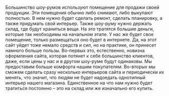 Большинство шоу-румов используют помещение для продажи своей продукции. Эти помещения обычно либо снимают, либо выкупают полностью. В нем нужно будет сделать ремонт, сделать планировку, а также придумать свой интерьер. Также шоу-руму нужно держать склад, где будут храниться вещи. На это тратятся большие деньги, которые так необходимы на начальном этапе. У нас же будет свое помещение, только размещаться оно будет в интернете. Да, на этот сайт уйдет тоже немало средств и сил, но на практике, он принесет намного больше пользы. Во-первых это, естественно, новизна оформления сайта, которая потянет к себе большинство клиентов, даже, если цены у нас и в другом шоу-руме будут одинаковы. Мы предоставим больше комфорта нашим покупателям. Во-вторых мы сможем сделать сразу несколько интерьеров сайта и периодически их менять, что значит, что людям не будет надоедать однотипный интерьер нашего магазина. Единственное на что нам нужно будет тратиться постоянно – это на склад или же изначально его купить. 
